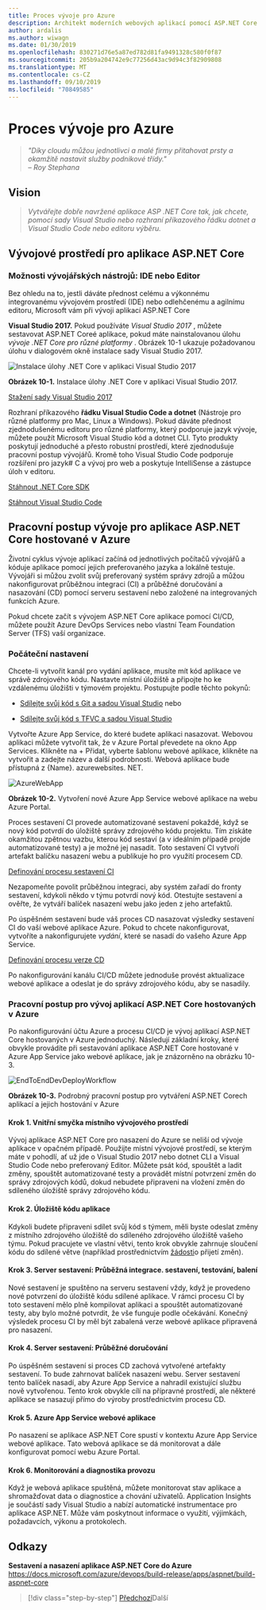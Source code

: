 ```yaml
---
title: Proces vývoje pro Azure
description: Architekt moderních webových aplikací pomocí ASP.NET Core a Azure | Proces vývoje pro Azure
author: ardalis
ms.author: wiwagn
ms.date: 01/30/2019
ms.openlocfilehash: 830271d76e5a87ed782d81fa9491328c580f0f87
ms.sourcegitcommit: 205b9a204742e9c77256d43ac9d94c3f82909808
ms.translationtype: MT
ms.contentlocale: cs-CZ
ms.lasthandoff: 09/10/2019
ms.locfileid: "70849585"
---
```

# <a name="development-process-for-azure"></a>Proces vývoje pro Azure

> _"Díky cloudu můžou jednotlivci a malé firmy přitahovat prsty a okamžitě nastavit služby podnikové třídy."_  
> _– Roy Stephana_

## <a name="vision"></a>Vision

> *Vytvářejte dobře navržené aplikace ASP .NET Core tak, jak chcete, pomocí sady Visual Studio nebo rozhraní příkazového řádku dotnet a Visual Studio Code nebo editoru výběru.*

## <a name="development-environment-for-aspnet-core-apps"></a>Vývojové prostředí pro aplikace ASP.NET Core

### <a name="development-tools-choices-ide-or-editor"></a>Možnosti vývojářských nástrojů: IDE nebo Editor

Bez ohledu na to, jestli dáváte přednost celému a výkonnému integrovanému vývojovém prostředí (IDE) nebo odlehčenému a agilnímu editoru, Microsoft vám při vývoji aplikací ASP.NET Core

**Visual Studio 2017.** Pokud používáte *Visual Studio 2017* , můžete sestavovat ASP.NET Coreé aplikace, pokud máte nainstalovanou úlohu *vývoje .NET Core pro různé platformy* . Obrázek 10-1 ukazuje požadovanou úlohu v dialogovém okně instalace sady Visual Studio 2017.

![Instalace úlohy .NET Core v aplikaci Visual Studio 2017](./media/image10-1.png)

**Obrázek 10-1.** Instalace úlohy .NET Core v aplikaci Visual Studio 2017.

[Stažení sady Visual Studio 2017](https://aka.ms/vsdownload?utm_source=mscom&utm_campaign=msdocs)

Rozhraní příkazového **řádku Visual Studio Code a dotnet** (Nástroje pro různé platformy pro Mac, Linux a Windows). Pokud dáváte přednost zjednodušenému editoru pro různé platformy, který podporuje jazyk vývoje, můžete použít Microsoft Visual Studio kód a dotnet CLI. Tyto produkty poskytují jednoduché a přesto robustní prostředí, které zjednodušuje pracovní postup vývojářů. Kromě toho Visual Studio Code podporuje rozšíření pro jazyk\# C a vývoj pro web a poskytuje IntelliSense a zástupce úloh v editoru.

[Stáhnout .NET Core SDK](https://dotnet.microsoft.com/download)

[Stáhnout Visual Studio Code](https://code.visualstudio.com/download)

## <a name="development-workflow-for-azure-hosted-aspnet-core-apps"></a>Pracovní postup vývoje pro aplikace ASP.NET Core hostované v Azure

Životní cyklus vývoje aplikací začíná od jednotlivých počítačů vývojářů a kóduje aplikace pomocí jejich preferovaného jazyka a lokálně testuje. Vývojáři si můžou zvolit svůj preferovaný systém správy zdrojů a můžou nakonfigurovat průběžnou integraci (CI) a průběžné doručování a nasazování (CD) pomocí serveru sestavení nebo založené na integrovaných funkcích Azure.

Pokud chcete začít s vývojem ASP.NET Core aplikace pomocí CI/CD, můžete použít Azure DevOps Services nebo vlastní Team Foundation Server (TFS) vaší organizace.

### <a name="initial-setup"></a>Počáteční nastavení

Chcete-li vytvořit kanál pro vydání aplikace, musíte mít kód aplikace ve správě zdrojového kódu. Nastavte místní úložiště a připojte ho ke vzdálenému úložišti v týmovém projektu. Postupujte podle těchto pokynů:

- [Sdílejte svůj kód s Git a sadou Visual Studio](https://docs.microsoft.com/azure/devops/git/share-your-code-in-git-vs) nebo

- [Sdílejte svůj kód s TFVC a sadou Visual Studio](https://docs.microsoft.com/azure/devops/tfvc/share-your-code-in-tfvc-vs)

Vytvořte Azure App Service, do které budete aplikaci nasazovat. Webovou aplikaci můžete vytvořit tak, že v Azure Portal převedete na okno App Services. Klikněte na + Přidat, vyberte šablonu webové aplikace, klikněte na vytvořit a zadejte název a další podrobnosti. Webová aplikace bude přístupná z {Name}. azurewebsites. NET.

![AzureWebApp](./media/image10-2.png)

**Obrázek 10-2.** Vytvoření nové Azure App Service webové aplikace na webu Azure Portal.

Proces sestavení CI provede automatizované sestavení pokaždé, když se nový kód potvrdí do úložiště správy zdrojového kódu projektu. Tím získáte okamžitou zpětnou vazbu, kterou kód sestaví (a v ideálním případě projde automatizované testy) a je možné jej nasadit. Toto sestavení CI vytvoří artefakt balíčku nasazení webu a publikuje ho pro využití procesem CD.

[Definování procesu sestavení CI](https://docs.microsoft.com/azure/devops/build-release/apps/aspnet/build-aspnet-core#ci)

Nezapomeňte povolit průběžnou integraci, aby systém zařadí do fronty sestavení, kdykoli někdo v týmu potvrdí nový kód. Otestujte sestavení a ověřte, že vytváří balíček nasazení webu jako jeden z jeho artefaktů.

Po úspěšném sestavení bude váš proces CD nasazovat výsledky sestavení CI do vaší webové aplikace Azure. Pokud to chcete nakonfigurovat, vytvoříte a nakonfigurujete *vydání*, které se nasadí do vašeho Azure App Service.

[Definování procesu verze CD](https://docs.microsoft.com/azure/devops/build-release/apps/aspnet/build-aspnet-core#cd)

Po nakonfigurování kanálu CI/CD můžete jednoduše provést aktualizace webové aplikace a odeslat je do správy zdrojového kódu, aby se nasadily.

### <a name="workflow-for-developing-azure-hosted-aspnet-core-applications"></a>Pracovní postup pro vývoj aplikací ASP.NET Core hostovaných v Azure

Po nakonfigurování účtu Azure a procesu CI/CD je vývoj aplikací ASP.NET Core hostovaných v Azure jednoduchý. Následují základní kroky, které obvykle provádíte při sestavování aplikace ASP.NET Core hostované v Azure App Service jako webové aplikace, jak je znázorněno na obrázku 10-3.

![EndToEndDevDeployWorkflow](./media/image10-3.png)

**Obrázek 10-3.** Podrobný pracovní postup pro vytváření ASP.NET Corech aplikací a jejich hostování v Azure

#### <a name="step-1-local-dev-environment-inner-loop"></a>Krok 1. Vnitřní smyčka místního vývojového prostředí

Vývoj aplikace ASP.NET Core pro nasazení do Azure se neliší od vývoje aplikace v opačném případě. Použijte místní vývojové prostředí, se kterým máte v pohodlí, ať už jde o Visual Studio 2017 nebo dotnet CLI a Visual Studio Code nebo preferovaný Editor. Můžete psát kód, spouštět a ladit změny, spouštět automatizované testy a provádět místní potvrzení změn do správy zdrojových kódů, dokud nebudete připraveni na vložení změn do sdíleného úložiště správy zdrojového kódu.

#### <a name="step-2-application-code-repository"></a>Krok 2. Úložiště kódu aplikace

Kdykoli budete připraveni sdílet svůj kód s týmem, měli byste odeslat změny z místního zdrojového úložiště do sdíleného zdrojového úložiště vašeho týmu. Pokud pracujete ve vlastní větvi, tento krok obvykle zahrnuje sloučení kódu do sdílené větve (například prostřednictvím [žádosti](https://docs.microsoft.com/azure/devops/git/pull-requests)o přijetí změn).

#### <a name="step-3-build-server-continuous-integration-build-test-package"></a>Krok 3. Server sestavení: Průběžná integrace. sestavení, testování, balení

Nové sestavení je spuštěno na serveru sestavení vždy, když je provedeno nové potvrzení do úložiště kódu sdílené aplikace. V rámci procesu CI by toto sestavení mělo plně kompilovat aplikaci a spouštět automatizované testy, aby bylo možné potvrdit, že vše funguje podle očekávání. Konečný výsledek procesu CI by měl být zabalená verze webové aplikace připravená pro nasazení.

#### <a name="step-4-build-server-continuous-delivery"></a>Krok 4. Server sestavení: Průběžné doručování

Po úspěšném sestavení si proces CD zachová vytvořené artefakty sestavení. To bude zahrnovat balíček nasazení webu. Server sestavení tento balíček nasadí, aby Azure App Service a nahradil existující službu nově vytvořenou. Tento krok obvykle cílí na přípravné prostředí, ale některé aplikace se nasazují přímo do výroby prostřednictvím procesu CD.

#### <a name="step-5-azure-app-service-web-app"></a>Krok 5. Azure App Service webové aplikace

Po nasazení se aplikace ASP.NET Core spustí v kontextu Azure App Service webové aplikace. Tato webová aplikace se dá monitorovat a dále konfigurovat pomocí webu Azure Portal.

#### <a name="step-6-production-monitoring-and-diagnostics"></a>Krok 6. Monitorování a diagnostika provozu

Když je webová aplikace spuštěná, můžete monitorovat stav aplikace a shromažďovat data o diagnostice a chování uživatelů. Application Insights je součástí sady Visual Studio a nabízí automatické instrumentace pro aplikace ASP.NET. Může vám poskytnout informace o využití, výjimkách, požadavcích, výkonu a protokolech.

## <a name="references"></a>Odkazy

**Sestavení a nasazení aplikace ASP.NET Core do Azure**  
<https://docs.microsoft.com/azure/devops/build-release/apps/aspnet/build-aspnet-core>

>[!div class="step-by-step"]
>[Předchozí](test-asp-net-core-mvc-apps.md)Další
>[](azure-hosting-recommendations-for-asp-net-web-apps.md)
